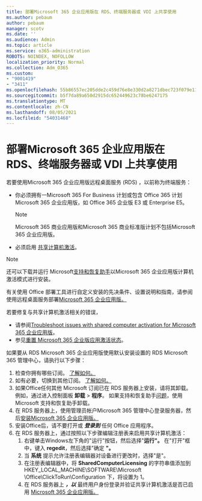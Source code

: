 ```yaml
---
title: 部署Microsoft 365 企业应用版在 RDS、终端服务器或 VDI 上共享使用
ms.author: pebaum
author: pebaum
manager: scotv
ms.date: ''
ms.audience: Admin
ms.topic: article
ms.service: o365-administration
ROBOTS: NOINDEX, NOFOLLOW
localization_priority: Normal
ms.collection: Adm_O365
ms.custom:
- "9001419"
- "3411"
ms.openlocfilehash: 55b86557ec205dde2c459d76e8e330d2a8271dbec723f079e119ebe409b41c3f
ms.sourcegitcommit: b5f7da89a650d2915dc652449623c78be6247175
ms.translationtype: MT
ms.contentlocale: zh-CN
ms.lasthandoff: 08/05/2021
ms.locfileid: "54031468"
---
```

# <a name="deploying-microsoft-365-apps-for-enterprise-for-shared-use-on-rds-terminal-server-or-vdi"></a>部署Microsoft 365 企业应用版在 RDS、终端服务器或 VDI 上共享使用

若要使用Microsoft 365 企业应用版远程桌面服务 (RDS) ，以前称为终端服务：

- 你必须拥有一Microsoft 365 For Business 计划或包含 Office 365 计划Microsoft 365 企业应用版，如 Office 365 企业版 E3 或 Enterprise E5。
   > [!NOTE]
   > Microsoft 365 商业应用版和Microsoft 365 商业标准版计划不包括Microsoft 365 企业应用版。
- 必须启用 [共享计算机激活](https://docs.microsoft.com/DeployOffice/overview-shared-computer-activation)。

> [!NOTE]
> 还可以下载并运行 Microsoft[支持和恢复助手](https://aka.ms/SaRA_OfficeSCA_M365Portal)以Microsoft 365 企业应用版计算机激活模式进行安装。

有关使用 Office 部署工具进行自定义安装的先决条件、设置说明和指南，请参阅使用远程桌面服务部署[Microsoft 365 企业应用版。](https://docs.microsoft.com/DeployOffice/deploy-microsoft-365-apps-remote-desktop-services)

若要修复与共享计算机激活相关的错误，

- 请参阅[Troubleshoot issues with shared computer activation for Microsoft 365 企业应用版](https://docs.microsoft.com/DeployOffice/troubleshoot-shared-computer-activation)。
- 参见[重置 Microsoft 365 企业版应用激活状态](https://go.microsoft.com/fwlink/?linkid=2109218)。

如果要从 RDS Microsoft 365 企业应用版使用默认安装设置的 RDS Microsoft 365 管理中心，请执行以下步骤：

1. 检查你拥有哪些订阅。 [了解如何。](https://docs.microsoft.com/microsoft-365/admin/admin-overview/what-subscription-do-i-have)
2. 如有必要，切换到其他订阅。 [了解如何。](https://docs.microsoft.com/microsoft-365/commerce/subscriptions/switch-to-a-different-plan)
3. 如果Office任何其他 Microsoft 订阅已在 RDS 服务器上安装，请将其卸载。 例如，通过进入控制面板 **卸载**  >  **程序**。 如果支持和恢复助手[问题](https://aka.ms/SARA-OfficeUninstall-Alchemy)，使用 Microsoft 支持和恢复助手卸载。
4. 在 RDS 服务器上，使用管理员帐户Microsoft 365 管理中心登录服务器，然后[安装Microsoft 365 企业应用版。](https://portal.office.com/OLS/MySoftware.aspx)
5. 安装Office后，请不要打开或 ***登录到*** 任何 Office 应用程序。
6. 在 RDS 服务器上，通过按照以下步骤编辑注册表来启用共享计算机激活：
   1. 右键单击Windows左下角的"运行"按钮，然后选择"**运行"。** 在"打开"框中，键入 **regedit**，然后选择"确定 **"。**
   2. 当 **系统** 提示允许注册表编辑器对设备进行更改时，选择"是"。
   3. 在注册表编辑器中，将 **SharedComputerLicensing** 的字符串值添加到 HKEY_LOCAL_MACHINE\SOFTWARE\Microsoft \Office\ClickToRun\Configuration 下，将设置为 1。
   4. 在 RDS 服务器上 ***，以*** 最终用户身份登录并验证共享计算机激活是否已启用 [Microsoft 365 企业应用版。](https://docs.microsoft.com/DeployOffice/troubleshoot-shared-computer-activation#verify-that-activation-for-microsoft-365-apps-succeeded)
